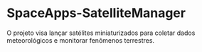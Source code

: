 # SpaceApps-SatelliteManager
O projeto visa lançar satélites miniaturizados para coletar dados meteorológicos e monitorar fenômenos terrestres. 
